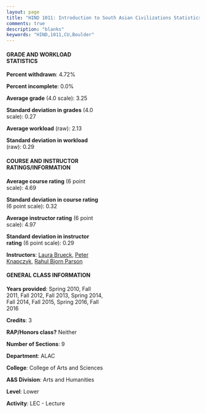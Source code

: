 ```yaml
---
layout: page
title: "HIND 1011: Introduction to South Asian Civilizations Statistics"
comments: true
description: "blanks"
keywords: "HIND,1011,CU,Boulder"
---
```

<head>
<script src="https://ajax.googleapis.com/ajax/libs/jquery/2.1.3/jquery.min.js"></script>
<script src="https://dl.dropboxusercontent.com/s/pc42nxpaw1ea4o9/highcharts.js?dl=0"></script>
<!-- <script src="../assets/js/highcharts.js"></script> -->
<style type="text/css">@font-face {
	font-family: "Bebas Neue";
	src: url(https://www.filehosting.org/file/details/544349/BebasNeue Regular.otf) format("opentype");
	}
	h1.Bebas { 
		font-family: "Bebas Neue", Verdana, Tahoma;
	}
</style>
</head>
<body>
	<div id="container" style="float: right; width: 45%; height: 88%; margin-left: 2.5%; margin-right: 2.5%;"></div>
	<script language="JavaScript">
		$(document).ready(function() {
		var chart = {type: 'column'};
		var title = {text: 'Grade Distribution'};
		var xAxis = {categories: ['A','B','C','D','F'],crosshair: true};
		var yAxis = {min: 0,title: {text: 'Percentage'}};
		var tooltip = {headerFormat: '<center><b><span style="font-size:20px">{point.key}</span></b></center>',
		               pointFormat: '<td style="padding:0"><b>{point.y:.1f}%</b></td>',
		               footerFormat: '</table>',shared: true,useHTML: true};
		var plotOptions = {column: {pointPadding: 0.0,borderWidth: 0}};  
		var credits = {enabled: false};var series= [{name: 'Percent',data: [56.61,24.17,12.81,3.02,3.38,]}];
		var json = {};
		json.chart = chart;
		json.title = title;
		json.tooltip = tooltip;
		json.xAxis = xAxis;
		json.yAxis = yAxis;  
		json.series = series;
		json.plotOptions = plotOptions;  
		json.credits = credits;
		$('#container').highcharts(json);
	});
	</script>
</body>
			   
#### GRADE AND WORKLOAD STATISTICS

**Percent withdrawn**: 4.72%

**Percent incomplete**: 0.0%

**Average grade** (4.0 scale): 3.25

**Standard deviation in grades** (4.0 scale): 0.27

**Average workload** (raw): 2.13

**Standard deviation in workload** (raw): 0.29

#### COURSE AND INSTRUCTOR RATINGS/INFORMATION

**Average course rating** (6 point scale): 4.69

**Standard deviation in course rating** (6 point scale): 0.32

**Average instructor rating** (6 point scale): 4.97

**Standard deviation in instructor rating** (6 point scale): 0.29

**Instructors**: <a href='../../instructors/Laura_Brueck'>Laura Brueck</a>, <a href='../../instructors/Peter_Knapczyk'>Peter Knapczyk</a>, <a href='../../instructors/Rahul_Bjorn_Parson'>Rahul Bjorn Parson</a>

#### GENERAL CLASS INFORMATION

**Years provided**: Spring 2010, Fall 2011, Fall 2012, Fall 2013, Spring 2014, Fall 2014, Fall 2015, Spring 2016, Fall 2016

**Credits**: 3

**RAP/Honors class?** Neither

**Number of Sections**: 9

**Department**: ALAC

**College**: College of Arts and Sciences

**A&S Division**: Arts and Humanities

**Level**: Lower

**Activity**: LEC - Lecture
